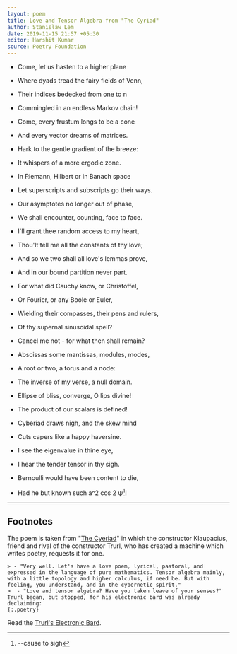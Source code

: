 ```yaml
---
layout: poem
title: Love and Tensor Algebra from "The Cyriad"
author: Stanislaw Lem
date: 2019-11-15 21:57 +05:30
editor: Harshit Kumar
source: Poetry Foundation
---
```


- Come, let us hasten to a higher plane
- Where dyads tread the fairy fields of Venn,
- Their indices bedecked from one to n
- Commingled in an endless Markov chain!

- Come, every frustum longs to be a cone
- And every vector dreams of matrices.
- Hark to the gentle gradient of the breeze:
- It whispers of a more ergodic zone.

- In Riemann, Hilbert or in Banach space
- Let superscripts and subscripts go their ways.
- Our asymptotes no longer out of phase,
- We shall encounter, counting, face to face.

- I'll grant thee random access to my heart,
- Thou'lt tell me all the constants of thy love;
- And so we two shall all love's lemmas prove,
- And in our bound partition never part.

- For what did Cauchy know, or Christoffel,
- Or Fourier, or any Boole or Euler,
- Wielding their compasses, their pens and rulers,
- Of thy supernal sinusoidal spell?

- Cancel me not - for what then shall remain?
- Abscissas some mantissas, modules, modes,
- A root or two, a torus and a node:
- The inverse of my verse, a null domain.

- Ellipse of bliss, converge, O lips divine!
- The product of our scalars is defined!
- Cyberiad draws nigh, and the skew mind
- Cuts capers like a happy haversine.

- I see the eigenvalue in thine eye,
- I hear the tender tensor in thy sigh.
- Bernoulli would have been content to die,
- Had he but known such a^2 cos 2 ψ[^fn1]!

---

## Footnotes

[^fn1]: --cause to sigh

The poem is taken from "[The Cyeriad](https://en.wikipedia.org/wiki/The_Cyberiad)" in which the constructor Klaupacius, friend and rival of the constructor Trurl, who has created a machine which writes poetry, requests it for one.  

    > - "Very well. Let's have a love poem, lyrical, pastoral, and expressed in the language of pure mathematics. Tensor algebra mainly, with a little topology and higher calculus, if need be. But with feeling, you understand, and in the cybernetic spirit."  
    >  - "Love and tensor algebra? Have you taken leave of your senses?" Trurl began, but stopped, for his electronic bard was already declaiming:
    {:.poetry}

Read the [Trurl's Electronic Bard](http://sfbay-anarchists.org/wp-content/uploads/2012/05/Trurls-Electronic-Bard.pdf).
